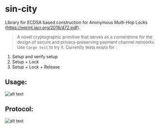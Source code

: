 # sin-city
Library for ECDSA based construction for Anonymous Multi-Hop Locks (https://eprint.iacr.org/2018/472.pdf).
>A novel cryptographic primitive that serves as a cornerstone for the design of secure and privacy-preserving payment channel networks
Use `Cargo test` to try it. Currently tests exists for :
1) Setup and verify setup
2) Setup + Lock
3) Setup + Lock + Release
## Usage: 
![alt text](https://github.com/KZen-networks/sin-city/blob/master/res/usage.png "Usage")
## Protocol:
![alt text](https://github.com/KZen-networks/sin-city/blob/master/res/protocol.png "ECDSA AMHL")

